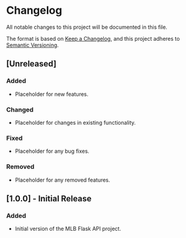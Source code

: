 # Changelog

All notable changes to this project will be documented in this file.

The format is based on [Keep a Changelog](https://keepachangelog.com/en/1.0.0/),
and this project adheres to [Semantic Versioning](https://semver.org/spec/v2.0.0.html).

## [Unreleased]
### Added
- Placeholder for new features.

### Changed
- Placeholder for changes in existing functionality.

### Fixed
- Placeholder for any bug fixes.

### Removed
- Placeholder for any removed features.

## [1.0.0] - Initial Release
### Added
- Initial version of the MLB Flask API project.
